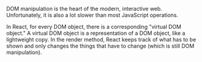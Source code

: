 DOM manipulation is the heart of the modern, interactive web. Unfortunately, it is also a lot slower than most JavaScript operations.

In React, for every DOM object, there is a corresponding "virtual DOM object." A virtual DOM object is a representation of a DOM object, like a lightweight copy.  In the render method, React keeps track of what has to be shown and only changes the things that have to change (which is still DOM manipulation). 
